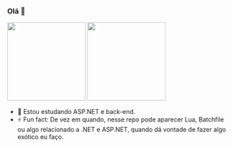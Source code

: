 ### Olá 👋

<div>
    <img height="180em" src="https://github-readme-stats-git-master-dpc-profile.vercel.app/api?username=dpc-profile&count_private=true&show_icons=true&theme=radical"/>
    <img height="180em" src="https://github-readme-stats-git-master-dpc-profile.vercel.app/api/top-langs/?username=dpc-profile&layout=compact&theme=radical")](https://github.com/anuraghazra/github-readme-stats"/>
</div>

- 🌱 Estou estudando ASP.NET e back-end.
- ⚡ Fun fact: De vez em quando, nesse repo pode aparecer Lua, Batchfile ou algo relacionado a .NET e ASP.NET, quando dá vontade de fazer algo exótico eu faço.
